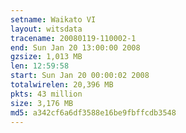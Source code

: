 ```yaml
---
setname: Waikato VI
layout: witsdata
tracename: 20080119-110002-1
end: Sun Jan 20 13:00:00 2008
gzsize: 1,013 MB
len: 12:59:58
start: Sun Jan 20 00:00:02 2008
totalwirelen: 20,396 MB
pkts: 43 million
size: 3,176 MB
md5: a342cf6a6df3588e16be9fbffcdb3548
---
```

